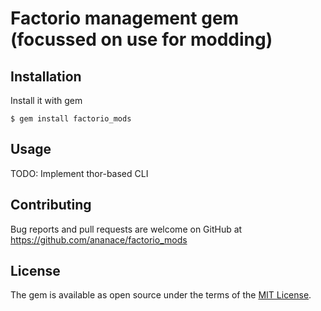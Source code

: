 # Factorio management gem (focussed on use for modding)


## Installation

Install it with gem

    $ gem install factorio_mods

## Usage

TODO: Implement thor-based CLI


## Contributing

Bug reports and pull requests are welcome on GitHub at https://github.com/ananace/factorio_mods

## License

The gem is available as open source under the terms of the [MIT License](https://opensource.org/licenses/MIT).
